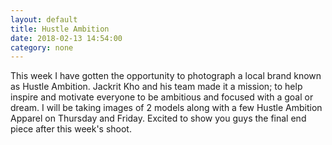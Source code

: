 ```yaml
---
layout: default
title: Hustle Ambition
date: 2018-02-13 14:54:00
category: none
---
```


This week I have gotten the opportunity to photograph a local brand known as Hustle Ambition. Jackrit Kho and his team made it a mission; to help inspire and motivate everyone to be ambitious and focused with a goal or dream. I will be taking images of 2 models along with a few Hustle Ambition Apparel on Thursday and Friday. Excited to show you guys the final end piece after this week's shoot.&nbsp;